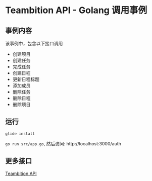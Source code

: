 Teambition API - Golang 调用事例
================================

## 事例内容

该事例中，包含以下接口调用
- 创建项目
- 创建任务
- 完成任务
- 创建日程
- 更新日程标题
- 添加成员
- 删除任务
- 删除日程
- 删除项目

## 运行

`glide install`

`go run src/app.go`, 然后访问: http://localhost:3000/auth

## 更多接口

[Teambition API](https://docs.teambition.com)
